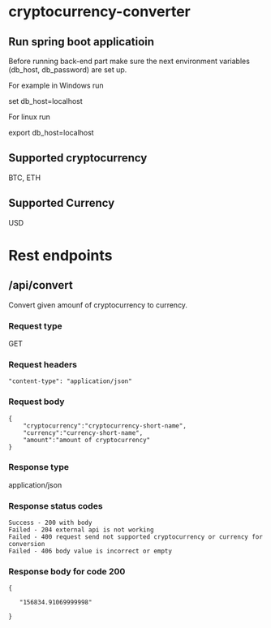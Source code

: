 # cryptocurrency-converter

## Run spring boot applicatioin
Before running back-end part make sure the next environment variables (db_host, db_password) are set up.

For example in Windows run

set db_host=localhost

For linux run

export db_host=localhost


## Supported cryptocurrency
BTC, ETH

## Supported Currency
USD

# Rest endpoints

## /api/convert
Convert given amounf of cryptocurrency to currency.
### Request type
GET
### Request headers
```
"content-type": "application/json"
```
### Request body
```
{    
    "cryptocurrency":"cryptocurrency-short-name",
    "currency":"currency-short-name",
    "amount":"amount of cryptocurrency"
}
```
### Response type
application/json
### Response status codes
```
Success - 200 with body
Failed - 204 external api is not working
Failed - 400 request send not supported cryptocurrency or currency for conversion
Failed - 406 body value is incorrect or empty
```
### Response body for code 200
```
{
   
   "156834.91069999998"
          
}
```

